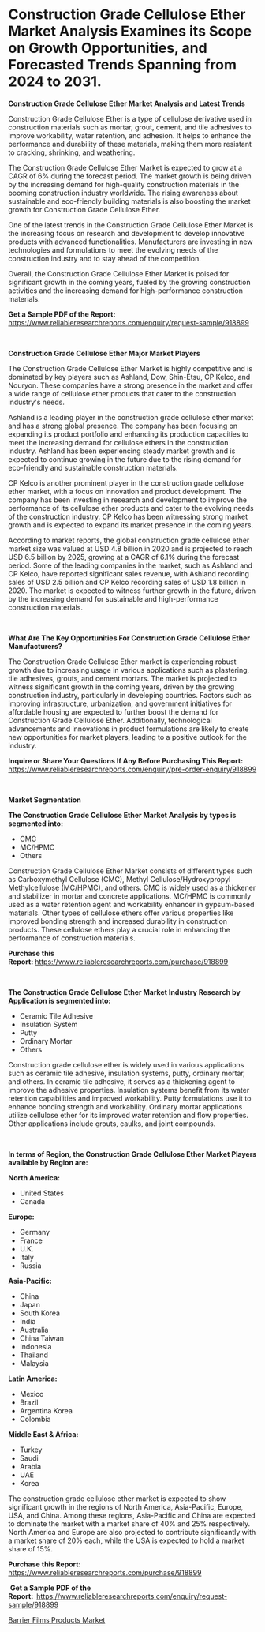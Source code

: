 <p><h1>Construction Grade Cellulose Ether Market Analysis Examines its Scope on Growth Opportunities, and Forecasted Trends Spanning from 2024 to 2031.</h1></p><p><strong>Construction Grade Cellulose Ether Market Analysis and Latest Trends</strong></p>
<p><p>Construction Grade Cellulose Ether is a type of cellulose derivative used in construction materials such as mortar, grout, cement, and tile adhesives to improve workability, water retention, and adhesion. It helps to enhance the performance and durability of these materials, making them more resistant to cracking, shrinking, and weathering.</p><p>The Construction Grade Cellulose Ether Market is expected to grow at a CAGR of 6% during the forecast period. The market growth is being driven by the increasing demand for high-quality construction materials in the booming construction industry worldwide. The rising awareness about sustainable and eco-friendly building materials is also boosting the market growth for Construction Grade Cellulose Ether.</p><p>One of the latest trends in the Construction Grade Cellulose Ether Market is the increasing focus on research and development to develop innovative products with advanced functionalities. Manufacturers are investing in new technologies and formulations to meet the evolving needs of the construction industry and to stay ahead of the competition.</p><p>Overall, the Construction Grade Cellulose Ether Market is poised for significant growth in the coming years, fueled by the growing construction activities and the increasing demand for high-performance construction materials.</p></p>
<p><strong>Get a Sample PDF of the Report:&nbsp;</strong> <a href="https://www.reliableresearchreports.com/enquiry/request-sample/918899">https://www.reliableresearchreports.com/enquiry/request-sample/918899</a></p>
<p>&nbsp;</p>
<p><strong>Construction Grade Cellulose Ether Major Market Players</strong></p>
<p><p>The Construction Grade Cellulose Ether Market is highly competitive and is dominated by key players such as Ashland, Dow, Shin-Etsu, CP Kelco, and Nouryon. These companies have a strong presence in the market and offer a wide range of cellulose ether products that cater to the construction industry's needs.</p><p>Ashland is a leading player in the construction grade cellulose ether market and has a strong global presence. The company has been focusing on expanding its product portfolio and enhancing its production capacities to meet the increasing demand for cellulose ethers in the construction industry. Ashland has been experiencing steady market growth and is expected to continue growing in the future due to the rising demand for eco-friendly and sustainable construction materials.</p><p>CP Kelco is another prominent player in the construction grade cellulose ether market, with a focus on innovation and product development. The company has been investing in research and development to improve the performance of its cellulose ether products and cater to the evolving needs of the construction industry. CP Kelco has been witnessing strong market growth and is expected to expand its market presence in the coming years.</p><p>According to market reports, the global construction grade cellulose ether market size was valued at USD 4.8 billion in 2020 and is projected to reach USD 6.5 billion by 2025, growing at a CAGR of 6.1% during the forecast period. Some of the leading companies in the market, such as Ashland and CP Kelco, have reported significant sales revenue, with Ashland recording sales of USD 2.5 billion and CP Kelco recording sales of USD 1.8 billion in 2020. The market is expected to witness further growth in the future, driven by the increasing demand for sustainable and high-performance construction materials.</p></p>
<p>&nbsp;</p>
<p><strong>What Are The Key Opportunities For Construction Grade Cellulose Ether Manufacturers?</strong></p>
<p><p>The Construction Grade Cellulose Ether market is experiencing robust growth due to increasing usage in various applications such as plastering, tile adhesives, grouts, and cement mortars. The market is projected to witness significant growth in the coming years, driven by the growing construction industry, particularly in developing countries. Factors such as improving infrastructure, urbanization, and government initiatives for affordable housing are expected to further boost the demand for Construction Grade Cellulose Ether. Additionally, technological advancements and innovations in product formulations are likely to create new opportunities for market players, leading to a positive outlook for the industry.</p></p>
<p><strong>Inquire or Share Your Questions If Any Before Purchasing This Report:</strong> <a href="https://www.reliableresearchreports.com/enquiry/pre-order-enquiry/918899">https://www.reliableresearchreports.com/enquiry/pre-order-enquiry/918899</a></p>
<p>&nbsp;</p>
<p><strong>Market Segmentation</strong></p>
<p><strong>The Construction Grade Cellulose Ether Market Analysis by types is segmented into:</strong></p>
<p><ul><li>CMC</li><li>MC/HPMC</li><li>Others</li></ul></p>
<p><p>Construction Grade Cellulose Ether Market consists of different types such as Carboxymethyl Cellulose (CMC), Methyl Cellulose/Hydroxypropyl Methylcellulose (MC/HPMC), and others. CMC is widely used as a thickener and stabilizer in mortar and concrete applications. MC/HPMC is commonly used as a water retention agent and workability enhancer in gypsum-based materials. Other types of cellulose ethers offer various properties like improved bonding strength and increased durability in construction products. These cellulose ethers play a crucial role in enhancing the performance of construction materials.</p></p>
<p><strong>Purchase this Report:&nbsp;</strong><a href="https://www.reliableresearchreports.com/purchase/918899">https://www.reliableresearchreports.com/purchase/918899</a></p>
<p>&nbsp;</p>
<p><strong>The Construction Grade Cellulose Ether Market Industry Research by Application is segmented into:</strong></p>
<p><ul><li>Ceramic Tile Adhesive</li><li>Insulation System</li><li>Putty</li><li>Ordinary Mortar</li><li>Others</li></ul></p>
<p><p>Construction grade cellulose ether is widely used in various applications such as ceramic tile adhesive, insulation systems, putty, ordinary mortar, and others. In ceramic tile adhesive, it serves as a thickening agent to improve the adhesive properties. Insulation systems benefit from its water retention capabilities and improved workability. Putty formulations use it to enhance bonding strength and workability. Ordinary mortar applications utilize cellulose ether for its improved water retention and flow properties. Other applications include grouts, caulks, and joint compounds.</p></p>
<p>&nbsp;</p>
<p><strong>In terms of Region, the Construction Grade Cellulose Ether Market Players available by Region are:</strong></p>
<p>
    <p> <strong> North America: </strong>
        <ul>
            <li>United States</li>
            <li>Canada</li>
        </ul>
        </p> 
    <p> <strong> Europe: </strong>
        <ul>
            <li>Germany</li>
            <li>France</li>
            <li>U.K.</li>
            <li>Italy</li>
            <li>Russia</li>
        </ul>
        </p> 
    <p> <strong> Asia-Pacific: </strong>
        <ul>
            <li>China</li>
            <li>Japan</li>
            <li>South Korea</li>
            <li>India</li>
            <li>Australia</li>
            <li>China Taiwan</li>
            <li>Indonesia</li>
            <li>Thailand</li>
            <li>Malaysia</li>
        </ul>
        </p> 
    <p> <strong> Latin America: </strong>
        <ul>
            <li>Mexico</li>
            <li>Brazil</li>
            <li>Argentina Korea</li>
            <li>Colombia</li>
        </ul>
        </p> 
    <p> <strong> Middle East & Africa: </strong>
        <ul>
            <li>Turkey</li>
            <li>Saudi</li>
            <li>Arabia</li>
            <li>UAE</li>
            <li>Korea</li>
        </ul>
    </p>
    </p>
<p><p>The construction grade cellulose ether market is expected to show significant growth in the regions of North America, Asia-Pacific, Europe, USA, and China. Among these regions, Asia-Pacific and China are expected to dominate the market with a market share of 40% and 25% respectively. North America and Europe are also projected to contribute significantly with a market share of 20% each, while the USA is expected to hold a market share of 15%.</p></p>
<p><strong>Purchase this Report: </strong><a href="https://www.reliableresearchreports.com/purchase/918899">https://www.reliableresearchreports.com/purchase/918899</a></p>
<p>&nbsp;<strong>Get a Sample PDF of the Report:&nbsp;&nbsp;</strong><a href="https://www.reliableresearchreports.com/enquiry/request-sample/918899">https://www.reliableresearchreports.com/enquiry/request-sample/918899</a></p>
<p><strong></strong></p>
<p><p><a href="https://eight-handstand-8fb.notion.site/Global-Barrier-Films-Products-Market-Size-and-Market-Trends-Insights-and-Projections-from-2024-to-2-76e56522329d4b428b816b1fbc3fabee">Barrier Films Products Market</a></p></p>